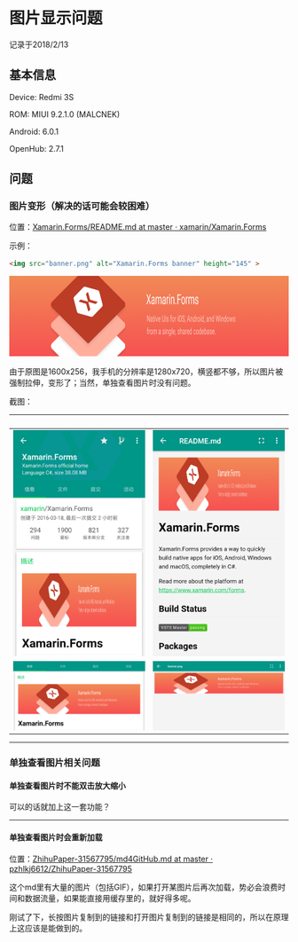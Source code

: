 # 图片显示问题

记录于2018/2/13

## 基本信息

Device: Redmi 3S

ROM: MIUI 9.2.1.0 (MALCNEK)

Android: 6.0.1

OpenHub: 2.7.1

## 问题

### 图片变形（解决的话可能会较困难）

位置：[Xamarin.Forms/README.md at master · xamarin/Xamarin.Forms](https://github.com/xamarin/Xamarin.Forms/blob/master/README.md)

示例：
``` html
<img src="banner.png" alt="Xamarin.Forms banner" height="145" >
```
<img src="https://github.com/xamarin/Xamarin.Forms/blob/master/banner.png" alt="Xamarin.Forms banner" height="145" >

由于原图是1600x256，我手机的分辨率是1280x720，横竖都不够，所以图片被强制拉伸，变形了；当然，单独查看图片时没有问题。

截图：

&nbsp; | &nbsp;
------------ | -------------
![](https://github.com/pzhlkj6612/OpenHubIssuesRelated/blob/master/Picture-Display_20180213/20180213111358_com.thirtydegreesray.openhub_Repo_Vertical.png) | ![](https://github.com/pzhlkj6612/OpenHubIssuesRelated/blob/master/Picture-Display_20180213/20180213111413_com.thirtydegreesray.openhub_README_Vertical.png)
![](https://github.com/pzhlkj6612/OpenHubIssuesRelated/blob/master/Picture-Display_20180213/20180213114234_com.thirtydegreesray.openhub_Repo_Horizontal.png) | ![](https://github.com/pzhlkj6612/OpenHubIssuesRelated/blob/master/Picture-Display_20180213/20180213114239_com.thirtydegreesray.openhub_Standalone_Horizontal.png)

----

### 单独查看图片相关问题

#### 单独查看图片时不能双击放大缩小

可以的话就加上这一套功能？

----

#### 单独查看图片时会重新加载

位置：[ZhihuPaper-31567795/md4GitHub.md at master · pzhlkj6612/ZhihuPaper-31567795](https://github.com/pzhlkj6612/ZhihuPaper-31567795/blob/master/md4GitHub.md)

这个md里有大量的图片（包括GIF），如果打开某图片后再次加载，势必会浪费时间和数据流量，如果能直接用缓存里的，就好得多呢。

刚试了下，长按图片复制到的链接和打开图片复制到的链接是相同的，所以在原理上这应该是能做到的。
